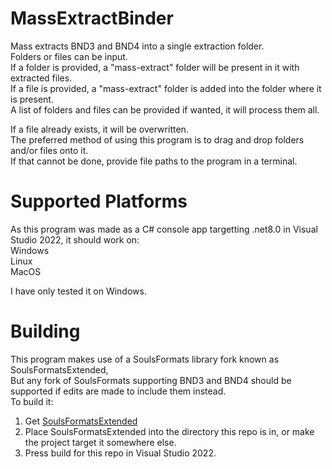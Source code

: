 # MassExtractBinder
Mass extracts BND3 and BND4 into a single extraction folder.  
Folders or files can be input.  
If a folder is provided, a "mass-extract" folder will be present in it with extracted files.  
If a file is provided, a "mass-extract" folder is added into the folder where it is present.  
A list of folders and files can be provided if wanted, it will process them all.  

If a file already exists, it will be overwritten.  
The preferred method of using this program is to drag and drop folders and/or files onto it.  
If that cannot be done, provide file paths to the program in a terminal.

# Supported Platforms
As this program was made as a C# console app targetting .net8.0 in Visual Studio 2022, it should work on:  
Windows  
Linux  
MacOS  

I have only tested it on Windows.

# Building
This program makes use of a SoulsFormats library fork known as SoulsFormatsExtended,  
But any fork of SoulsFormats supporting BND3 and BND4 should be supported if edits are made to include them instead.  
To build it:  
1. Get [SoulsFormatsExtended][0]  
2. Place SoulsFormatsExtended into the directory this repo is in, or make the project target it somewhere else.  
3. Press build for this repo in Visual Studio 2022.  

[0]: https://www.github.com/WarpZephyr/SoulsFormatsExtended